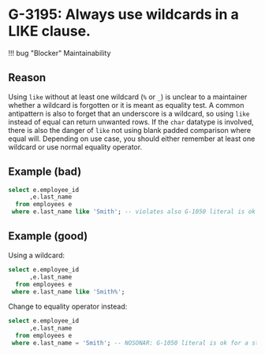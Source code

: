 # G-3195: Always use wildcards in a LIKE clause.

!!! bug "Blocker"
    Maintainability

## Reason

Using `like` without at least one wildcard (`%` or `_`) is unclear to a maintainer whether a wildcard is forgotten or it is meant as equality test. A common antipattern is also to forget that an underscore is a wildcard, so using `like` instead of equal can return unwanted rows. If the `char` datatype is involved, there is also the danger of `like` not using blank padded comparison where equal will. Depending on use case, you should either remember at least one wildcard or use normal equality operator.

## Example (bad)

``` sql
select e.employee_id
      ,e.last_name
  from employees e
 where e.last_name like 'Smith'; -- violates also G-1050 literal is ok for a standalone query
```

## Example (good)

Using a wildcard:

``` sql
select e.employee_id
      ,e.last_name
  from employees e
 where e.last_name like 'Smith%';
```

Change to equality operator instead:

``` sql
select e.employee_id
      ,e.last_name
  from employees e
 where e.last_name = 'Smith'; -- NOSONAR: G-1050 literal is ok for a standalone query
```